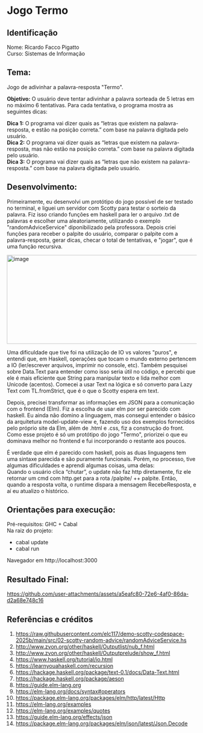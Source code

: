 # Jogo Termo

## **Identificação**
   
Nome: Ricardo Facco Pigatto  
Curso: Sistemas de Informação

## **Tema:**   
Jogo de adivinhar a palavra-resposta "Termo".
   
**Objetivo:** O usuário deve tentar adivinhar a palavra sorteada de 5 letras em no máximo 6 tentativas. Para cada tentativa, o programa mostra as seguintes dicas:  
  
**Dica 1:** O programa vai dizer quais as “letras que existem na palavra-resposta, e estão na posição correta.” com base na palavra digitada pelo usuário.  
**Dica 2:** O programa vai dizer quais as “letras que existem na palavra-resposta, mas não estão na posição correta.” com base na palavra digitada pelo usuário.  
**Dica 3:** O programa vai dizer quais as “letras que não existem na palavra-resposta.” com base na palavra digitada pelo usuário.  

## **Desenvolvimento:**
  
Primeiramente, eu desenvolvi um protótipo do jogo possível de ser testado no terminal, e liguei um servidor com Scotty para testar o sorteio da palavra. Fiz isso criando funções em haskell para ler o arquivo .txt de palavras e escolher uma aleatoriamente, utilizando o exemplo "randomAdviceService" diponibilizado pela professora. Depois criei funções para receber o palpite do usuário, comparar o palpite com a palavra-resposta, gerar dicas, checar o total de tentativas, e "jogar", que é uma função recursiva.

    
  <img width="687" height="236" alt="image" src="https://github.com/user-attachments/assets/29f1d891-dc7b-4ac3-81e9-dfac68ce75dc" />
  
  
Uma dificuldade que tive foi na utilização de IO vs valores "puros", e entendi que, em Haskell, operações que tocam o mundo externo pertencem a IO (ler/escrever arquivos, imprimir no console, etc). Também pesquisei sobre Data.Text para entender como isso seria útil no código, e percebi que ele é mais eficiente que String para manipular texto e lida melhor com Unicode (acentos). Comecei a usar Text na lógica e só converto para Lazy Text com TL.fromStrict, que é o que o Scotty espera em text.  
  
Depois, precisei transformar as informações em JSON para a comunicação com o frontend (Elm). Fiz a escolha de usar elm por ser parecido com haskell. Eu ainda não domino a linguagem, mas consegui entender o básico da arquitetura model-update-view e, fazendo uso dos exemplos fornecidos pelo próprio site da Elm, além de .html e .css, fiz a construção do front. Como esse projeto é só um protótipo do jogo "Termo", priorizei o que eu dominava melhor no frontend e fui incorporando o restante aos poucos.

É verdade que elm é parecido com haskell, pois as duas linguagens tem uma sintaxe parecida e são puramente funcionais. Porém, no processo, tive algumas dificuldades e aprendi algumas coisas, uma delas:  
Quando o usuário clica “chutar”, o update não faz http diretamente, fiz ele retornar um cmd com http.get para a rota /palpite/ ++ palpite. Então, quando a resposta volta, o runtime dispara a mensagem RecebeResposta, e aí eu atualizo o histórico.
  
## **Orientações para execução:**  
Pré-requisitos: GHC + Cabal  
Na raiz do projeto:
- cabal update
- cabal run
   
Navegador em http://localhost:3000  
  
## **Resultado Final:**
  
https://github.com/user-attachments/assets/a5eafc80-72e6-4af0-86da-d2a68e748c16
  


## **Referências e créditos**
   1. https://raw.githubusercontent.com/elc117/demo-scotty-codespace-2025b/main/src/02-scotty-random-advice/randomAdviceService.hs
   2. http://www.zvon.org/other/haskell/Outputlist/nub_f.html
   3. http://www.zvon.org/other/haskell/Outputprelude/show_f.html
   4. https://www.haskell.org/tutorial/io.html
   5. https://learnyouahaskell.com/recursion
   6. https://hackage.haskell.org/package/text-0.1/docs/Data-Text.html
   7. https://hackage.haskell.org/package/aeson
   8. https://guide.elm-lang.org
   9. https://elm-lang.org/docs/syntax#operators
   10. https://package.elm-lang.org/packages/elm/http/latest/Http
   11. https://elm-lang.org/examples
   12. https://elm-lang.org/examples/quotes
   13. https://guide.elm-lang.org/effects/json
   14. https://package.elm-lang.org/packages/elm/json/latest/Json.Decode